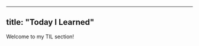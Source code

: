 <!-- filepath: /Users/mac/CodeLab/my-website/content/til/_index.md -->
---
title: "Today I Learned"
---

Welcome to my TIL section!